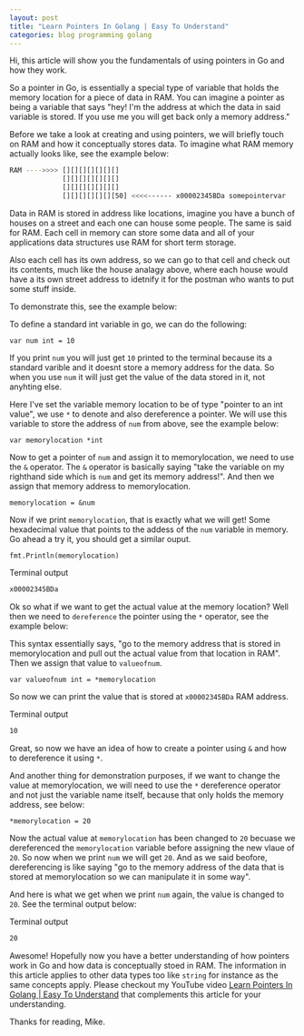 ```yaml
---
layout: post
title: "Learn Pointers In Golang | Easy To Understand"
categories: blog programming golang
---
```


Hi, this article will show you the fundamentals of using pointers in Go and how they work.

So a pointer in Go, is essentially a special type of variable that holds the memory location for a piece of data in RAM.
You can imagine a pointer as being a variable that says "hey! I'm the address at which the data in said variable is stored. 
If you use me you will get back only a memory address."

Before we take a look at creating and using pointers, we will briefly touch on RAM and how it conceptually stores data.
To imagine what RAM memory actually looks like, see the example below:

```bash
RAM ---->>>> [][][][][][][]
             [][][][][][][]
             [][][][][][][]
             [][][][][][][50] <<<<------ x00002345BDa somepointervar
```

Data in RAM is stored in address like locations, imagine you have a bunch of houses on a street and each one can house some people.
The same is said for RAM. Each cell in memory can store some data and all of your applications data structures use RAM for short term storage.

Also each cell has its own address, so we can go to that cell and check out its contents, much like the house analagy above, where each
house would have a its own street address to idetnify it for the postman who wants to put some stuff inside.

To demonstrate this, see the example below:

To define a standard int variable in go, we can do the following:
```golang
var num int = 10 
```
If you print `num` you will just get `10` printed to the terminal because its a standard varible and it doesnt store a memory address for the data.
So when you use `num` it will just get the value of the data stored in it, not anyhting else.

Here I've set the variable memory location to be of type "pointer to an int value", we use `*` to denote and also dereference a pointer.
We will use this variable to store the address of `num` from above, see the example below:

```golang
var memorylocation *int 
```
Now to get a pointer of `num` and assign it to memorylocation, we need to use the `&` operator.
The `&` operator is basically saying "take the variable on my righthand side which is `num` and get its memory address!".
And then we assign that memory address to memorylocation. 
```Golang
memorylocation = &num 
```



Now if we print `memorylocation`, that is exactly what we will get! Some hexadecimal value that points to the addess of the `num` variable in memory. Go ahead a try it, you should get a similar ouput.
```golang
fmt.Println(memorylocation)
```

Terminal output
```bash
x00002345BDa
```

Ok so what if we want to get the actual value at the memory location? 
Well then we need to `dereference` the pointer using the `*` operator, see the example below:

This syntax essentially says, "go to the memory address that is stored in memorylocation and pull out the actual value from that location in RAM".
Then we assign that value to `valueofnum`.
```golang
var valueofnum int = *memorylocation
```

So now we can print the value that is stored at `x00002345BDa` RAM address.

Terminal output
```bash
10
```

Great, so now we have an idea of how to create a pointer using `&` and how to dereference it using `*`.

And another thing for demonstration purposes, if we want to change the value at memorylocation, we will need to use the `*` dereference operator and not just the variable name itself, because that only holds the memory address, see below:

```golang
*memorylocation = 20
```

Now the actual value at `memorylocation` has been changed to `20` becuase we dereferenced the `memorylocation` variable before assigning the new vlaue of `20`.
So now when we print `num` we will get `20`.
And as we said beofore, dereferencing is like saying "go to the memory address of the data that is stored at memorylocation so we can manipulate it in some way".

And here is what we get when we print `num` again, the value is changed to `20`. See the terminal output below:

Terminal output
```bash
20
```
Awesome! Hopefully now you have a better understanding of how pointers work in Go and how data is conceptually stoed in RAM. 
The information in this article applies to other data types too like `string` for instance as
the same concepts apply. Please checkout my YouTube video [Learn Pointers In Golang | Easy To Understand](https://www.youtube.com/watch?v=Z8SIbjncLzc) that complements this article for your understanding.

Thanks for reading, Mike.


